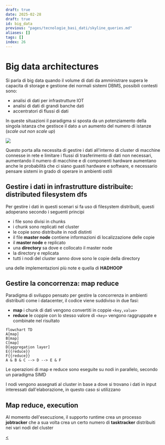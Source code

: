 ```yaml
---
draft: true
date: 2025-02-28
draft: true
id: big_data
previous: "pages/tecnologie_basi_dati/skyline_queries.md"
aliases: []
tags: []
index: 26
---
```


# Big data architectures

Si parla di big data quando il volume di dati da amministrare supera le capacita di storage e gestione dei normali sistemi DBMS, possibili contesti sono:

- analisi di dati per infrastrutture IOT
- analisi di dati di grandi banche dati
- accentratori di flussi di dati

In queste situazioni il paradigma si sposta da un potenziamento della singola istanza che gestisce il dato a un aumento del numero di istanze (*scale out non scale up*)

![](assets/tecnologie_basi_dati/Pasted%20image%2020250225145904.png)

Questo porta alla necessita di gestire i dati all'interno di cluster di macchine connesse in rete e limitare i flussi di trasferimento di dati non necessari, aumentando il numero di macchine e di componenti hardware aumentano anche le probabilità che ci siano guasti hardware e software, e necessario pensare sistemi in grado di operare in ambienti ostili

## Gestire i dati in infrastrutture distribuite: distributed filesystem dfs

Per gestire i dati in questi scenari si fa uso di filesystem distribuiti, questi adoperano secondo i seguenti principi

- i file sono divisi in chunks
- i chunk sono replicati nel cluster
- le copie sono distribuite in nodi distinti
- il file **master node** contiene informazioni di localizzazione delle copie
- il **master node** e replicato
- una **directory** sa dove e collocato il master node
- la directory e replicata
- tutti i nodi del cluster sanno dove sono le copie della directory

una delle implementazioni più note e quella di **HADHOOP**

## Gestire la concorrenza: map reduce

Paradigma di sviluppo pensato per gestire la concorrenza in ambienti distribuiti come i datacenter, il codice viene suddiviso in due fasi:

- **map** i chunk di dati vengono convertiti in coppie `<key,value>`
- **reduce** le coppie con lo stesso  valore di `<key>` vengono raggruppate e combinate nel risultato

```mermaid
flowchart TD
A[map]
B[map]
C[map]
D[aggregation layer]
E{{reduce}}
F{{reduce}}
A & B & C --> D --> E & F
```

Le operazioni di map e reduce sono eseguite su nodi in parallelo,  secondo un paradigma SIMD

I nodi vengono assegnati al cluster in base a dove si trovano i dati in input interessati dall'elaborazione, in questo caso si utilizzano

## Map reduce, execution

Al momento dell'esecuzione, il supporto runtime crea un processo **jobtracker** che a sua volta crea un certo numero di **tasktracker** distribuiti nei vari nodi del cluster

[<](pages/tecnologie_basi_dati/skyline_queries.md)
